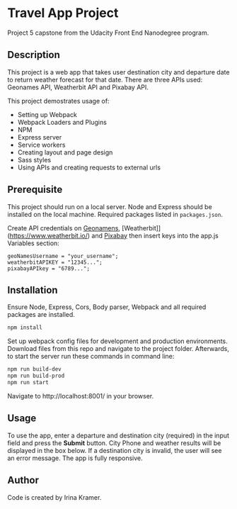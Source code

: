 # Travel App Project
Project 5 capstone from the Udacity Front End Nanodegree program. 


## Description
This project is a web app that takes user destination city and departure date to return weather forecast for that date. There are three APIs used: Geonames API, Weatherbit API and Pixabay API. 

This project demostrates usage of:
- Setting up Webpack
- Webpack Loaders and Plugins
- NPM
- Express server
- Service workers
- Creating layout and page design
- Sass styles
- Using APIs and creating requests to external urls


## Prerequisite
This project should run on a local server. Node and Express should be installed on the local machine. Required packages listed in `packages.json`.
	
Create API credentials on [Geonamens](http://www.geonames.org/), [Weatherbit]](https://www.weatherbit.io/) and [Pixabay](https://pixabay.com/) then insert keys into the app.js Variables section:

```
geoNamesUsername = "your_username";
weatherbitAPIKEY = "12345...";
pixabayAPIkey = "6789...";
```


## Installation
Ensure Node, Express, Cors, Body parser, Webpack and all required packages are installed.

```bash
npm install
```

Set up webpack config files for development and production environments.  Download files from this repo and navigate to the project folder. Afterwards, to start the server run these commands in command line:

```bash
npm run build-dev
npm run build-prod
npm run start
```

Navigate to http://localhost:8001/ in your browser.


## Usage

To use the app, enter a departure and destination city (required) in the input field and press the **Submit** button. City Phone and weather results will be displayed in the box below. If a destination city is invalid, the user will see an error message. The app is fully responsive.


## Author
Code is created by Irina Kramer.